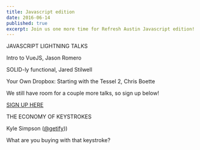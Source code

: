 ```yaml
---
title: Javascript edition
date: 2016-06-14
published: true
excerpt: Join us one more time for Refresh Austin Javascript edition!
---
```


JAVASCRIPT LIGHTNING TALKS

Intro to VueJS, Jason Romero

SOLID-ly functional, Jared Stilwell

Your Own Dropbox: Starting with the Tessel 2, Chris Boette

We still have room for a couple more talks, so sign up below!

[SIGN UP HERE](https://docs.google.com/forms/d/18GGZmcmU9PTflWBepDDDUGY7d8PYsY9yFQMLRuRpNms/viewform)

THE ECONOMY OF KEYSTROKES

Kyle Simpson ([@getify](http://twitter.com/getify)))

What are you buying with that keystroke?
